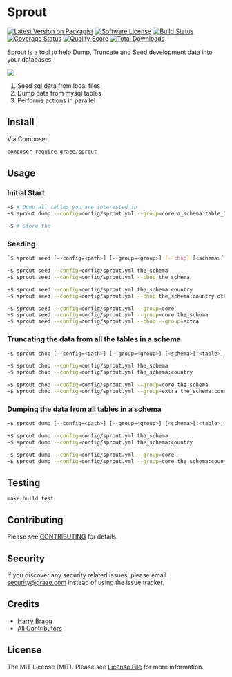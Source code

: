 # Sprout

[![Latest Version on Packagist](https://img.shields.io/packagist/v/graze/sprout.svg?style=flat-square)](https://packagist.org/packages/graze/sprout)
[![Software License](https://img.shields.io/badge/license-MIT-brightgreen.svg?style=flat-square)](LICENSE.md)
[![Build Status](https://img.shields.io/travis/graze/sprout/master.svg?style=flat-square)](https://travis-ci.org/graze/sprout)
[![Coverage Status](https://img.shields.io/scrutinizer/coverage/g/graze/sprout.svg?style=flat-square)](https://scrutinizer-ci.com/g/graze/sprout/code-structure)
[![Quality Score](https://img.shields.io/scrutinizer/g/graze/sprout.svg?style=flat-square)](https://scrutinizer-ci.com/g/graze/sprout)
[![Total Downloads](https://img.shields.io/packagist/dt/graze/sprout.svg?style=flat-square)](https://packagist.org/packages/graze/sprout)

Sprout is a tool to help Dump, Truncate and Seed development data into your databases.

![](https://78.media.tumblr.com/534425eb11706448af8ce5838629f76d/tumblr_inline_n9t8gdzC7p1qzjzhu.gif)

1. Seed sql data from local files
1. Dump data from mysql tables 
1. Performs actions in parallel

## Install

Via Composer

```bash
composer require graze/sprout
```

## Usage

### Initial Start

```bash
~$ # Dump all tables you are interested in
~$ sprout dump --config=config/sprout.yml --group=core a_schema:table_1,table_2 ...

~$ # Store the 
```

### Seeding

```bash
`$ sprout seed [--config=<path>] [--group=<group>] [--chop] [<schema>[:<table>,...]] ...

~$ sprout seed --config=config/sprout.yml the_schema
~$ sprout seed --config=config/sprout.yml --chop the_schema

~$ sprout seed --config=config/sprout.yml the_schema:country
~$ sprout seed --config=config/sprout.yml --chop the_schema:country other_schema:planets

~$ sprout seed --config=config/sprout.yml --group=core
~$ sprout seed --config=config/sprout.yml --group=core the_schema
~$ sprout seed --config=config/sprout.yml --chop --group=extra
```

### Truncating the data from all the tables in a schema

```bash
~$ sprout chop [--config=<path>] [--group=<group>] [<schema>[:<table>,...]] ...

~$ sprout chop --config=config/sprout.yml the_schema
~$ sprout chop --config=config/sprout.yml the_schema:country

~$ sprout chop --config=config/sprout.yml --group=core the_schema
~$ sprout chop --config=config/sprout.yml --group=extra the_schema:country
```

### Dumping the data from all tables in a schema

```bash
~$ sprout dump [--config=<path>] [--group=<group>] [<schema>[:<table>,...]] ...

~$ sprout dump --config=config/sprout.yml the_schema
~$ sprout dump --config=config/sprout.yml the_schema:country

~$ sprout dump --config=config/sprout.yml --group=core
~$ sprout dump --config=config/sprout.yml --group=core the_schema:country
```

## Testing

```shell
make build test
```

## Contributing

Please see [CONTRIBUTING](CONTRIBUTING.md) for details.

## Security

If you discover any security related issues, please email security@graze.com instead of using the issue tracker.

## Credits

- [Harry Bragg](https://github.com/h-bragg)
- [All Contributors](../../contributors)

## License

The MIT License (MIT). Please see [License File](LICENSE.md) for more information.
